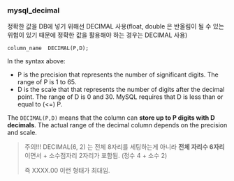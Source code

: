 ### mysql_decimal

정확한 값을 DB에 넣기 위해선 DECIMAL 사용(float, double 은 반올림이 될 수 있는 위험이 있기 때문에 정확한 값을 활용해야 하는 경우는 DECIMAL 사용)

```
column_name  DECIMAL(P,D);
```

In the syntax above:

- P is the precision that represents the number of significant digits. The range of P is 1 to 65.
- D is the scale that that represents the number of digits after the decimal point. The range of D is 0 and 30. MySQL requires that D is less than or equal to (<=) P.

The `DECIMAL(P,D)` means that the column can **store up to P digits with D decimals**. The actual range of the decimal column depends on the precision and scale.



> 주의!!! DECIMAL(6, 2) 는 전체 8자리를 세팅하는게 아니라 
> **전체 자리수 6자리**이면서 + 소수점자리 2자리가 포함됨. (정수 4 + 소수 2)
>
> 즉 XXXX.00 이런 형태가 최대임.





